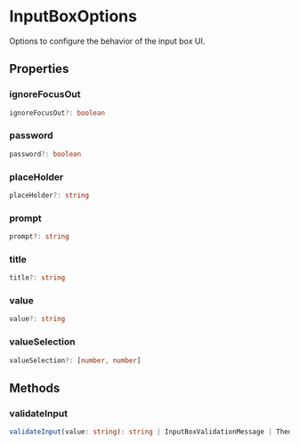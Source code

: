 # InputBoxOptions

Options to configure the behavior of the input box UI.

## Properties

### ignoreFocusOut

```typescript
ignoreFocusOut?: boolean
```

### password

```typescript
password?: boolean
```

### placeHolder

```typescript
placeHolder?: string
```

### prompt

```typescript
prompt?: string
```

### title

```typescript
title?: string
```

### value

```typescript
value?: string
```

### valueSelection

```typescript
valueSelection?: [number, number]
```

## Methods

### validateInput

```typescript
validateInput(value: string): string | InputBoxValidationMessage | Thenable<string | InputBoxValidationMessage>
```

